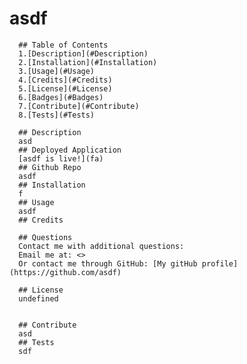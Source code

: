 # asdf
      ## Table of Contents  
      1.[Description](#Description)  
      2.[Installation](#Installation)  
      3.[Usage](#Usage)  
      4.[Credits](#Credits)  
      5.[License](#License)  
      6.[Badges](#Badges)  
      7.[Contribute](#Contribute)  
      8.[Tests](#Tests)  
    
      ## Description  
      asd  
      ## Deployed Application  
      [asdf is live!](fa)
      ## Github Repo  
      asdf  
      ## Installation  
      f  
      ## Usage  
      asdf  
      ## Credits   
    
      ## Questions
      Contact me with additional questions:  
      Email me at: <>   
      Or contact me through GitHub: [My gitHub profile](https://github.com/asdf)
    
      ## License  
      undefined
      
      
      ## Contribute  
      asd  
      ## Tests  
      sdf  
      
      